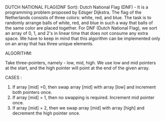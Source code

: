 DUTCH NATIONAL FLAG(DNF Sort):
Dutch National Flag (DNF) - It is a programming problem proposed by Edsger Dijkstra. The flag of the Netherlands consists of three colors: white, red, and blue. The task is to randomly arrange balls of white, red, and blue in such a way that balls of the same color are placed together. For DNF (Dutch National Flag), we sort an array of 0, 1, and 2's in linear time that does not consume any extra space. We have to keep in mind that this algorithm can be implemented only on an array that has three unique elements.

ALGORITHM:

Take three-pointers, namely - low, mid, high.
We use low and mid pointers at the start, and the high pointer will point at the end of the given array.

CASES :

1. If array [mid] =0, then swap array [mid] with array [low] and increment both pointers once.
2. If array [mid] = 1, then no swapping is required. Increment mid pointer once.
3. If array [mid] = 2, then we swap array [mid] with array [high] and decrement the high pointer once.